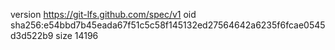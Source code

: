 version https://git-lfs.github.com/spec/v1
oid sha256:e54bbd7b45eada67f51c5c58f145132ed27564642a6235f6fcae0545d3d522b9
size 14196
